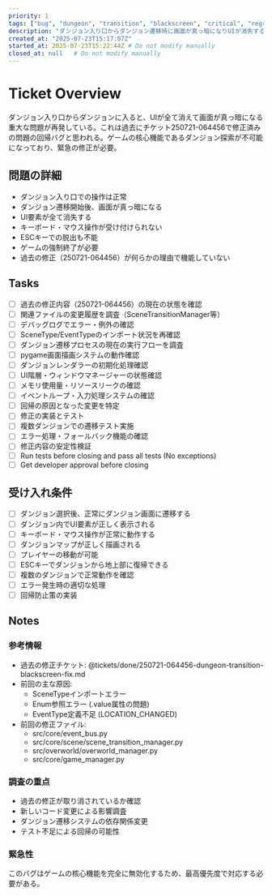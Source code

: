 ```yaml
---
priority: 1
tags: ["bug", "dungeon", "transition", "blackscreen", "critical", "regression"]
description: "ダンジョン入り口からダンジョン遷移時に画面が真っ暗になりUIが消失する問題の修正（回帰バグ）"
created_at: "2025-07-23T15:17:07Z"
started_at: 2025-07-23T15:22:44Z # Do not modify manually
closed_at: null   # Do not modify manually
---
```


# Ticket Overview

ダンジョン入り口からダンジョンに入ると、UIが全て消えて画面が真っ暗になる重大な問題が再発している。これは過去にチケット250721-064456で修正済みの問題の回帰バグと思われる。ゲームの核心機能であるダンジョン探索が不可能になっており、緊急の修正が必要。

## 問題の詳細
- ダンジョン入り口での操作は正常
- ダンジョン遷移開始後、画面が真っ暗になる
- UI要素が全て消失する
- キーボード・マウス操作が受け付けられない
- ESCキーでの脱出も不能
- ゲームの強制終了が必要
- 過去の修正（250721-064456）が何らかの理由で機能していない

## Tasks

- [ ] 過去の修正内容（250721-064456）の現在の状態を確認
- [ ] 関連ファイルの変更履歴を調査（SceneTransitionManager等）
- [ ] デバッグログでエラー・例外の確認
- [ ] SceneType/EventTypeのインポート状況を再確認
- [ ] ダンジョン遷移プロセスの現在の実行フローを調査
- [ ] pygame画面描画システムの動作確認
- [ ] ダンジョンレンダラーの初期化処理確認
- [ ] UI階層・ウィンドウマネージャーの状態確認
- [ ] メモリ使用量・リソースリークの確認
- [ ] イベントループ・入力処理システムの確認
- [ ] 回帰の原因となった変更を特定
- [ ] 修正の実装とテスト
- [ ] 複数ダンジョンでの遷移テスト実施
- [ ] エラー処理・フォールバック機能の確認
- [ ] 修正内容の安定性検証
- [ ] Run tests before closing and pass all tests (No exceptions)
- [ ] Get developer approval before closing

## 受け入れ条件
- [ ] ダンジョン選択後、正常にダンジョン画面に遷移する
- [ ] ダンジョン内でUI要素が正しく表示される
- [ ] キーボード・マウス操作が正常に動作する
- [ ] ダンジョンマップが正しく描画される
- [ ] プレイヤーの移動が可能
- [ ] ESCキーでダンジョンから地上部に復帰できる
- [ ] 複数のダンジョンで正常動作を確認
- [ ] エラー発生時の適切な処理
- [ ] 回帰防止策の実装

## Notes

### 参考情報
- 過去の修正チケット: @tickets/done/250721-064456-dungeon-transition-blackscreen-fix.md
- 前回の主な原因:
  - SceneTypeインポートエラー
  - Enum参照エラー (.value属性の問題)
  - EventType定義不足 (LOCATION_CHANGED)
- 前回の修正ファイル:
  - src/core/event_bus.py
  - src/core/scene/scene_transition_manager.py
  - src/overworld/overworld_manager.py
  - src/core/game_manager.py

### 調査の重点
- 過去の修正が取り消されているか確認
- 新しいコード変更による影響調査
- ダンジョン遷移システムの依存関係変更
- テスト不足による回帰の可能性

### 緊急性
このバグはゲームの核心機能を完全に無効化するため、最高優先度で対応する必要がある。
